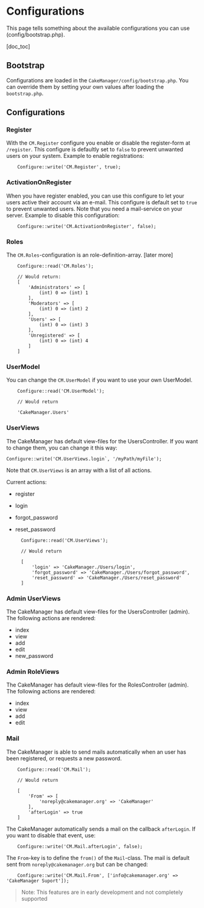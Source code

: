 Configurations
==============

This page tells something about the available configurations you can use (config/bootstrap.php).

[doc_toc]

Bootstrap
---------

Configurations are loaded in the `CakeManager/config/bootstrap.php`. You can override them by setting your own values after loading the `bootstrap.php`.

Configurations
--------------

### Register

With the `CM.Register` configure you enable or disable the register-form at `/register`. This configure is defaultly 
set to `false` to prevent unwanted users on your system. Example to enable registrations:

        Configure::write('CM.Register', true);

### ActivationOnRegister

When you have register enabled, you can use this configure to let your users active their account via an e-mail. This
configure is default set to `true` to prevent unwanted users. Note that you need a mail-service on your server.
Example to disable this configuration:

        Configure::write('CM.ActivationOnRegister', false);

### Roles

The `CM.Roles`-configuration is an role-definition-array. [later more]

        Configure::read('CM.Roles');

        // Would return:
        [
            'Administrators' => [
                (int) 0 => (int) 1
            ],
            'Moderators' => [
                (int) 0 => (int) 2
            ],
            'Users' => [
                (int) 0 => (int) 3
            ],
            'Unregistered' => [
                (int) 0 => (int) 4
            ]
        ]

### UserModel

You can change the `CM.UserModel` if you want to use your own UserModel.

        Configure::read('CM.UserModel');

        // Would return

        'CakeManager.Users'

### UserViews

The CakeManager has default view-files for the UsersController. 
If you want to change them, you can change it this way:

    Configure::write('CM.UserViews.login`, '/myPath/myFile');
    
Note that `CM.UserViews` is an array with a list of all actions.

Current actions:
- register
- login
- forgot_password
- reset_password

        Configure::read('CM.UserViews');

        // Would return

        [
            'login' => 'CakeManager./Users/login',
            'forgot_password' => 'CakeManager./Users/forgot_password',
            'reset_password' => 'CakeManager./Users/reset_password'
        ]

### Admin UserViews

The CakeManager has default view-files for the UsersController (admin). The following actions are rendered:

- index
- view
- add
- edit
- new_password

### Admin RoleViews

The CakeManager has default view-files for the RolesController (admin). The following actions are rendered:

- index
- view
- add
- edit

### Mail

The CakeManager is able to send mails automatically when an user has been registered, or requests a new password.

        Configure::read('CM.Mail');

        // Would return

        [
            'From' => [
                'noreply@cakemanager.org' => 'CakeManager'
            ],
            'afterLogin' => true
        ]

The CakeManager automatically sends a mail on the callback `afterLogin`. If you want to disable that event, use:

        Configure::write('CM.Mail.afterLogin', false);

The `From`-key is to define the `from()` of the `Mail`-class. The mail is default sent from `noreply@cakemanager.org` but can be changed:

        Configure::write('CM.Mail.From', ['info@cakemanager.org' => 'CakeManager Suport']);

> Note: This features are in early development and not completely supported
